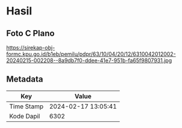 # Hasil

## Foto C Plano

https://sirekap-obj-formc.kpu.go.id/b1eb/pemilu/pdpr/63/10/04/20/12/6310042012002-20240215-002208--8a9db7f0-ddee-41e7-951b-fa65f9807931.jpg


## Metadata

| Key        | Value               |
| ---------- | ------------------- |
| Time Stamp | 2024-02-17 13:05:41 |
| Kode Dapil | 6302                |



